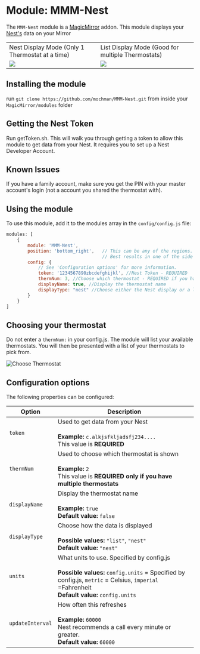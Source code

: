 # Module: MMM-Nest
The `MMM-Nest` module is a <a href="https://github.com/MichMich/MagicMirror">MagicMirror</a> addon.
This module displays your <a href="https://www.nest.com">Nest's</a> data on your Mirror

<table width="100%" style="center">
<tr>
<td>Nest Display Mode (Only 1 Thermostat at a time)</td>
<td>List Display Mode (Good for multiple Thermostats)</td>
</tr>
<tr>
<td><img src="https://cloud.githubusercontent.com/assets/19363185/17138689/754130ba-530f-11e6-855a-d3c3142f36eb.png"</td>
<td><img src="https://cloud.githubusercontent.com/assets/19363185/19297396/826b8214-9012-11e6-8287-313428602562.png"</td>
</tr>
</table>

## Installing the module
run `git clone https://github.com/mochman/MMM-Nest.git` from inside your `MagicMirror/modules` folder

## Getting the Nest Token
Run getToken.sh.  This will walk you through getting a token to allow this module to get data from your Nest.  It requires you to set up a Nest Developer Account.

## Known Issues
If you have a family account, make sure you get the PIN with your master account's login (not a account you shared the thermostat with).

## Using the module
To use this module, add it to the modules array in the `config/config.js` file:
````javascript
modules: [
	{
		module: 'MMM-Nest',
		position: 'bottom_right',	// This can be any of the regions.
									// Best results in one of the side regions like: top_left
		config: {
			// See 'Configuration options' for more information.
			token: '1234567890zbcdefghijkl', //Nest Token - REQUIRED
			thermNum: 3, //Choose which thermostat - REQUIRED if you have multiple thermostats on the same account
			displayName: true, //Display the thermostat name
			displayType: "nest" //Choose either the Nest display or a list
		}
	}
]
````

## Choosing your thermostat
Do not enter a `thermNum:` in your config.js.  The module will list your available thermostats.  You will then be presented with a list of your thermostats to pick from.

![Choose Thermostat](https://cloud.githubusercontent.com/assets/19363185/19137765/4768b484-8b44-11e6-8441-e9b43c3f32fd.png)

## Configuration options
The following properties can be configured:


<table width="100%">
	<!-- why, markdown... -->
	<thead>
		<tr>
			<th>Option</th>
			<th width="100%">Description</th>
		</tr>
	<thead>
	<tbody>
		<tr>
			<td><code>token</code></td>
			<td>Used to get data from your Nest<br>
				<br><b>Example:</b> <code>c.alkjsfkljadsfj234....</code>
				<br> This value is <b>REQUIRED</b>
			</td>
		</tr>
		<tr>
			<td><code>thermNum</code></td>
			<td>Used to choose which thermostat is shown<br>
				<br><b>Example:</b> <code>2</code>
				<br> This value is <b>REQUIRED only if you have multiple thermostats</b>
			</td>
		</tr>
		<tr>
			<td><code>displayName</code></td>
			<td>Display the thermostat name<br>
				<br><b>Example:</b> <code>true</code>
				<br><b>Default value:</b> <code>false</code>
			</td>
		</tr>
		<tr>
                        <td><code>displayType</code></td>
                        <td>Choose how the data is displayed<br>
                                <br><b>Possible values:</b> <code>"list"</code>, <code>"nest"</code>
                                <br><b>Default value:</b> <code>"nest"</code>
                        </td>
                </tr>
		<tr>
			<td><code>units</code></td>
			<td>What units to use. Specified by config.js<br>
				<br><b>Possible values:</b> <code>config.units</code> = Specified by config.js, <code>metric</code> = Celsius, <code>imperial</code> =Fahrenheit
				<br><b>Default value:</b> <code>config.units</code>
			</td>
		</tr>
		<tr>
			<td><code>updateInterval</code></td>
			<td>How often this refreshes<br>
				<br><b>Example:</b> <code>60000</code>
				<br> Nest recommends a call every minute or greater.
				<br><b>Default value:</b> <code>60000</code>
			</td>
		</tr>
	</tbody>
</table>
